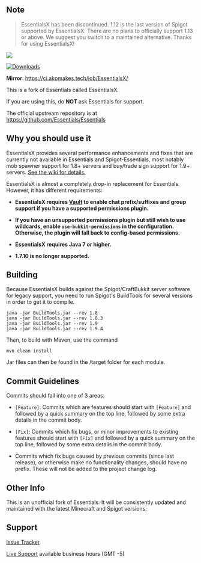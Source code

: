 Note
--------

> EssentialsX has been discontinued.
> 1.12 is the last version of Spigot supported by EssentialsX.
> There are no plans to officially support 1.13 or above.
> We suggest you switch to a maintained alternative.
> Thanks for using EssentialsX!

![](https://i.imgur.com/CP4SZpB.png)

[![Downloads](https://i.imgur.com/MMc0PJY.png)](http://ci.ender.zone/job/EssentialsX/)

**Mirror**: https://ci.akpmakes.tech/job/EssentialsX/

This is a fork of Essentials called EssentialsX.

If you are using this, do **NOT** ask Essentials for support.

The official upstream repository is at https://github.com/Essentials/Essentials

Why you should use it
--------

EssentialsX provides several performance enhancements and fixes that are currently not available in Essentials and Spigot-Essentials, most notably mob spawner support for 1.8+ servers and buy/trade sign support for 1.9+ servers. [See the wiki for details.](https://github.com/drtshock/Essentials/wiki)

EssentialsX is almost a completely drop-in replacement for Essentials. However, it has different requirements:

* **EssentialsX requires [Vault](http://dev.bukkit.org/bukkit-plugins/vault/) to enable chat prefix/suffixes and group support if you have a supported permissions plugin.**

* **If you have an unsupported permissions plugin but still wish to use wildcards, enable `use-bukkit-permissions` in the configuration. Otherwise, the plugin will fall back to config-based permissions.**

* **EssentialsX requires Java 7 or higher.**

* **1.7.10 is no longer supported.**

Building
--------

Because EssentialsX builds against the Spigot/CraftBukkit server software for legacy support, you need to run Spigot's BuildTools for several versions in order to get it to compile.

```
java -jar BuildTools.jar --rev 1.8
java -jar BuildTools.jar --rev 1.8.3
java -jar BuildTools.jar --rev 1.9
java -jar BuildTools.jar --rev 1.9.4
```

Then, to build with Maven, use the command
```
mvn clean install
```

Jar files can then be found in the /target folder for each module.


Commit Guidelines
-----------------

Commits should fall into one of 3 areas:

- `[Feature]`: Commits which are features should start with `[Feature]` and followed by a quick summary on the top line, followed by some extra details in the commit body.

- `[Fix]`: Commits which fix bugs, or minor improvements to existing features should start with `[Fix]` and followed by a quick summary on the top line, followed by some extra details in the commit body.

- Commits which fix bugs caused by previous commits (since last release), or otherwise make no functionality changes, should have no prefix.  These will not be added to the project change log.


Other Info
-----------------

This is an unofficial fork of Essentials. It will be consistently updated and maintained with the latest Minecraft and Spigot versions.

Support
-----------------
[Issue Tracker](https://github.com/drtshock/Essentials/issues)

[Live Support](http://webchat.esper.net/?channels=essentialsx&prompt=1) available business hours (GMT -5)
